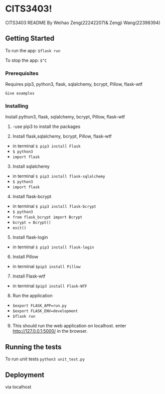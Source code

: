 

# CITS3403!

CITS3403 README
By Weihao Zeng(22242207)& Zengji Wang(22398394)

## Getting Started

To run the app:
`$flask run`

To stop the app:
`$^C`


### Prerequisites

Requires pip3, python3, flask, sqlalchemy, bcrypt, Pillow, flask-wtf

```
Give examples
```

### Installing

Install python3, flask, sqlalchemy, bcrypt, Pillow, flask-wtf

1. -use pip3 to install the packages
 
2. Install flask,sqlalchemy, bcrypt, Pillow, flask-wtf
 - in terminal `$ pip3 install Flask`
 - `$ python3`
 - `import flask`

3. Install sqlalchemy
  - in terminal `$ pip3 install flask-sqlalchemy`
 - `$ python3`
 - `import flask`
 
4. Install flask-bcrypt
  - in terminal `$ pip3 install flask-bcrypt`
 - `$ python3`
 - `from flask_bcrypt import Bcrypt`
 - `bcrypt = Bcrypt()`
 - `exit()`
 
 5. Install flask-login
  - in terminal `$ pip3 install flask-login`
 
 6. Install Pillow
  - in terminal `$pip3 install Pillow`
  
 7. Install Flask-wtf
  - in terminal `$pip3 install Flask-WTF`
  
 8. Run the application
  - `$export FLASK_APP=run.py`
  - `$export FLASK_ENV=development`
  - `$flask run`
 
 9. This should run the web application on localhost. enter http://127.0.0.1:5000/ in the browser.

## Running the tests

To run unit tests
`python3 unit_test.py`

## Deployment

via localhost
